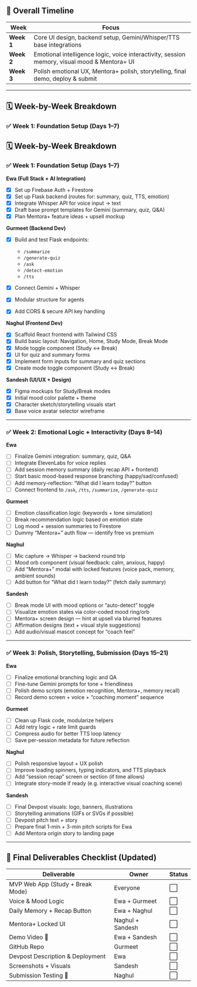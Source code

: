 ## 🔄 Overall Timeline
| Week       | Focus                                                                                        |
| ---------- | -------------------------------------------------------------------------------------------- |
| **Week 1** | Core UI design, backend setup, Gemini/Whisper/TTS base integrations                          |
| **Week 2** | Emotional intelligence logic, voice interactivity, session memory, visual mood & Mentora+ UI |
| **Week 3** | Polish emotional UX, Mentora+ polish, storytelling, final demo, deploy & submit              |

---

## 🗓️ Week-by-Week Breakdown

### ✅ **Week 1: Foundation Setup (Days 1–7)**


## 🗓️ Week-by-Week Breakdown

### ✅ **Week 1: Foundation Setup (Days 1–7)**

**Ewa (Full Stack + AI Integration)**

* [x] Set up Firebase Auth + Firestore
* [x] Set up Flask backend (routes for: summary, quiz, TTS, emotion)
* [x] Integrate Whisper API for voice input → text
* [x] Draft base prompt templates for Gemini (summary, quiz, Q\&A)
* [x] Plan Mentora+ feature ideas + upsell mockup

**Gurmeet (Backend Dev)**

* [x] Build and test Flask endpoints:

  * `/summarize`
  * `/generate-quiz`
  * `/ask`
  * `/detect-emotion`
  * `/tts`
* [x] Connect Gemini + Whisper
* [x] Modular structure for agents
* [x] Add CORS & secure API key handling

**Naghul (Frontend Dev)**

* [x] Scaffold React frontend with Tailwind CSS
* [x] Build basic layout: Navigation, Home, Study Mode, Break Mode
* [x] Mode toggle component (Study ↔ Break)
* [x] UI for quiz and summary forms
* [x] Implement form inputs for summary and quiz sections
* [x] Create mode toggle component (Study ↔️ Break)

**Sandesh (UI/UX + Design)**

* [x] Figma mockups for Study/Break modes
* [x] Initial mood color palette + theme
* [x] Character sketch/storytelling visuals start
* [x] Base voice avatar selector wireframe

---

### ✅ **Week 2: Emotional Logic + Interactivity (Days 8–14)**

**Ewa**

* [ ] Finalize Gemini integration: summary, quiz, Q\&A
* [ ] Integrate ElevenLabs for voice replies
* [ ] Add session memory summary (daily recap API + frontend)
* [ ] Start basic mood-based response branching (happy/sad/confused)
* [ ] Add memory-reflection: “What did I learn today?” button
* [ ] Connect frontend to `/ask`, `/tts`, `/summarize`, `/generate-quiz`

**Gurmeet**

* [ ] Emotion classification logic (keywords + tone simulation)
* [ ] Break recommendation logic based on emotion state
* [ ] Log mood + session summaries to Firestore
* [ ] Dummy “Mentora+” auth flow — identify free vs premium

**Naghul**

* [ ] Mic capture → Whisper → backend round trip
* [ ] Mood orb component (visual feedback: calm, anxious, happy)
* [ ] Add “Mentora+” modal with locked features (voice pack, memory, ambient sounds)
* [ ] Add button for “What did I learn today?” (fetch daily summary)

**Sandesh**

* [ ] Break mode UI with mood options or “auto-detect” toggle
* [ ] Visualize emotion states via color-coded mood ring/orb
* [ ] Mentora+ screen design — hint at upsell via blurred features
* [ ] Affirmation designs (text + visual style suggestions)
* [ ] Add audio/visual mascot concept for “coach feel”

---

### ✅ **Week 3: Polish, Storytelling, Submission (Days 15–21)**

**Ewa**

* [ ] Finalize emotional branching logic and QA
* [ ] Fine-tune Gemini prompts for tone + friendliness
* [ ] Polish demo scripts (emotion recognition, Mentora+, memory recall)
* [ ] Record demo screen + voice + “coaching moment” sequence

**Gurmeet**

* [ ] Clean up Flask code, modularize helpers
* [ ] Add retry logic + rate limit guards
* [ ] Compress audio for better TTS loop latency
* [ ] Save per-session metadata for future reflection

**Naghul**

* [ ] Polish responsive layout + UX polish
* [ ] Improve loading spinners, typing indicators, and TTS playback
* [ ] Add “session recap” screen or section (if time allows)
* [ ] Integrate story-mode if ready (e.g. interactive visual coaching scene)

**Sandesh**

* [ ] Final Devpost visuals: logo, banners, illustrations
* [ ] Storytelling animations (GIFs or SVGs if possible)
* [ ] Devpost pitch text + story
* [ ] Prepare final 1-min + 3-min pitch scripts for Ewa
* [ ] Add Mentora origin story to landing page

---

## 🏁 Final Deliverables Checklist (Updated)

| Deliverable                      | Owner            | Status |
| -------------------------------- | ---------------- | ------ |
| MVP Web App (Study + Break Mode) | Everyone         | ⬜      |
| Voice & Mood Logic               | Ewa + Gurmeet    | ⬜      |
| Daily Memory + Recap Button      | Ewa + Naghul     | ⬜      |
| Mentora+ Locked UI               | Naghul + Sandesh | ⬜      |
| Demo Video 🎥                   | Ewa + Sandesh    | ⬜      |
| GitHub Repo                      | Gurmeet          | ⬜      |
| Devpost Description & Deployment | Ewa              | ⬜      |
| Screenshots + Visuals            | Sandesh          | ⬜      |
| Submission Testing 🔁           | Naghul           | ⬜      |
